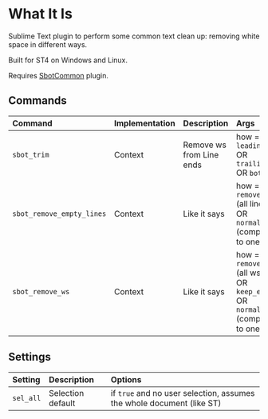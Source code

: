 # What It Is

Sublime Text plugin to perform some common text clean up: removing white space in different ways.

Built for ST4 on Windows and Linux.

Requires [SbotCommon](https://github.com/cepthomas/SbotCommon) plugin.

## Commands
| Command                    | Implementation | Description               | Args                   |
|:--------                   |:-------        |:-------                   |:-------                |
| `sbot_trim`                | Context        | Remove ws from Line ends  | how = `leading` OR `trailing` OR `both` |
| `sbot_remove_empty_lines`  | Context        | Like it says              | how = `remove_all` (all lines) OR `normalize` (compact to one) |
| `sbot_remove_ws`           | Context        | Like it says              | how = `remove_all` (all ws) OR `keep_eol` OR `normalize` (compact to one ws |

## Settings
| Setting            | Description         | Options   |
| :--------          | :-------            | :------   |
| `sel_all`          | Selection default   | if `true` and no user selection, assumes the whole document (like ST) |

